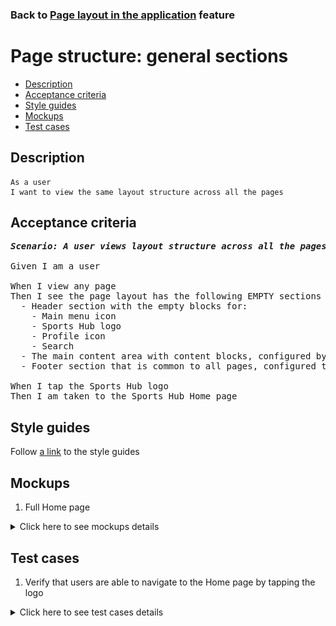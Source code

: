 ### Back to [Page layout in the application](../../README.md) feature

# Page structure: general sections

- [Description](#description)
- [Acceptance criteria](#acceptance-criteria)
- [Style guides](#style-guides)
- [Mockups](#mockups)
- [Test cases](#test-cases)

## Description

    As a user
    I want to view the same layout structure across all the pages

## Acceptance criteria

<pre>
<b><i>Scenario: A user views layout structure across all the pages</i></b>

Given I am a user

When I view any page
Then I see the page layout has the following EMPTY sections for:
  - Header section with the empty blocks for:
    - Main menu icon
    - Sports Hub logo
    - Profile icon
    - Search
  - The main content area with content blocks, configured by admin
  - Footer section that is common to all pages, configured the admin

When I tap the Sports Hub logo
Then I am taken to the Sports Hub Home page
</pre>

## Style guides

Follow [a link](https://www.figma.com/proto/0zkkf5WC77OSpvyD6YXpFE/Style-guides?page-id=0%3A1&node-id=19%3A5368&viewport=266%2C48%2C0.54&scaling=min-zoom&starting-point-node-id=19%3A5368) to the style guides

## Mockups

1. Full Home page

<details>
  <summary>Click here to see mockups details</summary>

**1. Full Home page:**

![Full Home page](/mobile_application_features/project_layout/images/home_page.png)

</details>

## Test cases

1. Verify that users are able to navigate to the Home page by tapping the logo

<details>
  <summary>Click here to see test cases details</summary>

### **#1. Verify that users are able to navigate to the Home page by tapping the logo**

|Preconditions|Steps|Expected result
------|-------|----------
|- Go to the Sports Hub Home page|1) Go to any page</br>2) Tap the logo in header|2) The user is redirected to the Home page|

</details>
